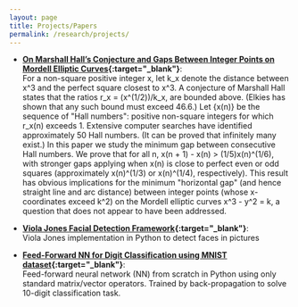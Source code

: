 ```yaml
---
layout: page
title: Projects/Papers
permalink: /research/projects/
---
```

- **[On Marshall Hall’s Conjecture and Gaps Between Integer Points on Mordell Elliptic Curves](https://arxiv.org/pdf/1410.0078.pdf){:target="_blank"}**: <br>
For a non-square positive integer x, let k_x denote the distance between x^3 and the perfect square closest to x^3. A conjecture of Marshall Hall states that the ratios r_x = (x^(1/2))/k_x, are bounded above. (Elkies has shown that any such bound must exceed 46.6.) Let {x(n)} be the sequence of "Hall numbers": positive non-square integers for which r_x(n) exceeds 1. Extensive computer searches have identified approximately 50 Hall numbers. (It can be proved that infinitely many exist.) In this paper we study the minimum gap between consecutive Hall numbers. We prove that for all n, x(n + 1) - x(n) > (1/5)x(n)^(1/6), with stronger gaps applying when x(n) is close to perfect even or odd squares (approximately x(n)^(1/3) or x(n)^(1/4), respectively). This result has obvious implications for the minimum "horizontal gap" (and hence straight line and arc distance) between integer points (whose x-coordinates exceed k^2) on the Mordell elliptic curves x^3 - y^2 = k, a question that does not appear to have been addressed. <br>


- **[Viola Jones Facial Detection Framework](https://github.com/rydmel/Viola-Jones){:target="_blank"}**: <br>
Viola Jones implementation in Python to detect faces in pictures

- **[Feed-Forward NN for Digit Classification using MNIST dataset](https://github.com/rydmel/Feed-Forward-NN-for-Digit-Classification-MNIST-){:target="_blank"}**: <br>
Feed-forward neural network (NN) from scratch in Python using only standard matrix/vector operators. Trained by back-propagation to solve 10-digit classification task.



